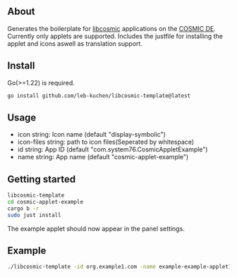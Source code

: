 
## About
Generates the boilerplate for [libcosmic](https://github.com/pop-os/libcosmic) applications on the [COSMIC DE](https://github.com/pop-os/cosmic-epoch).
Currently only applets are supported.
Includes the justfile for installing the applet and icons aswell as translation support.


## Install 
Go(>=1.22) is required.
```sh
go install github.com/leb-kuchen/libcosmic-template@latest
```
## Usage
- icon string: Icon name (default "display-symbolic")
- icon-files string: path to icon files(Seperated by whitespace)
- id string: App ID (default "com.system76.CosmicAppletExample")
- name string: App name (default "cosmic-applet-example")

## Getting started
```sh
libcosmic-template
cd cosmic-applet-example
cargo b -r
sudo just install
```
The example applet should now appear in the panel settings.
## Example
```sh
./libcosmic-template -id org.example1.com -name example-example-applet1 -icon "zoom-original-symbolic.svg" -icon-files "zoom-original-symbolic.svg"
```


